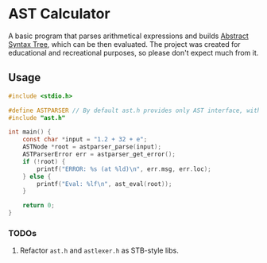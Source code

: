 # AST Calculator

A basic program that parses arithmetical expressions and builds [Abstract Syntax Tree](https://en.wikipedia.org/wiki/Abstract_syntax_tree), which can be then evaluated. The project was created for educational and recreational purposes, so please don't expect much from it.

## Usage

```c
#include <stdio.h>

#define ASTPARSER // By default ast.h provides only AST interface, without parsing feature
#include "ast.h"

int main() {
    const char *input = "1.2 + 32 + e";
    ASTNode *root = astparser_parse(input);
    ASTParserError err = astparser_get_error();
    if (!root) {
        printf("ERROR: %s (at %ld)\n", err.msg, err.loc);
    } else {
        printf("Eval: %lf\n", ast_eval(root));
    }

    return 0;
}
```

### TODOs
1. Refactor `ast.h` and `astlexer.h` as STB-style libs.

